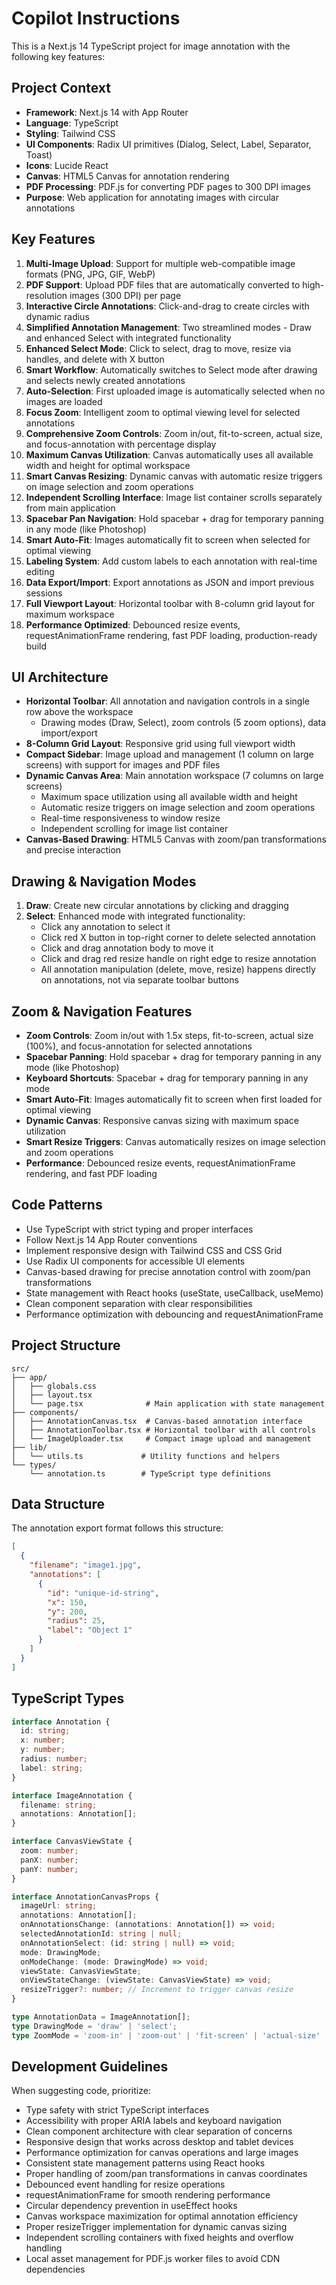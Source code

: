 # Copilot Instructions

<!-- Use this file to provide workspace-specific custom instructions to Copilot. For more details, visit https://code.visualstudio.com/docs/copilot/copilot-customization#_use-a-githubcopilotinstructionsmd-file -->

This is a Next.js 14 TypeScript project for image annotation with the following key features:

## Project Context
- **Framework**: Next.js 14 with App Router
- **Language**: TypeScript
- **Styling**: Tailwind CSS
- **UI Components**: Radix UI primitives (Dialog, Select, Label, Separator, Toast)
- **Icons**: Lucide React
- **Canvas**: HTML5 Canvas for annotation rendering
- **PDF Processing**: PDF.js for converting PDF pages to 300 DPI images
- **Purpose**: Web application for annotating images with circular annotations

## Key Features
1. **Multi-Image Upload**: Support for multiple web-compatible image formats (PNG, JPG, GIF, WebP)
2. **PDF Support**: Upload PDF files that are automatically converted to high-resolution images (300 DPI) per page
3. **Interactive Circle Annotations**: Click-and-drag to create circles with dynamic radius
4. **Simplified Annotation Management**: Two streamlined modes - Draw and enhanced Select with integrated functionality
5. **Enhanced Select Mode**: Click to select, drag to move, resize via handles, and delete with X button
6. **Smart Workflow**: Automatically switches to Select mode after drawing and selects newly created annotations
7. **Auto-Selection**: First uploaded image is automatically selected when no images are loaded
8. **Focus Zoom**: Intelligent zoom to optimal viewing level for selected annotations
9. **Comprehensive Zoom Controls**: Zoom in/out, fit-to-screen, actual size, and focus-annotation with percentage display
10. **Maximum Canvas Utilization**: Canvas automatically uses all available width and height for optimal workspace
11. **Smart Canvas Resizing**: Dynamic canvas with automatic resize triggers on image selection and zoom operations
12. **Independent Scrolling Interface**: Image list container scrolls separately from main application
13. **Spacebar Pan Navigation**: Hold spacebar + drag for temporary panning in any mode (like Photoshop)
14. **Smart Auto-Fit**: Images automatically fit to screen when selected for optimal viewing
15. **Labeling System**: Add custom labels to each annotation with real-time editing
16. **Data Export/Import**: Export annotations as JSON and import previous sessions
17. **Full Viewport Layout**: Horizontal toolbar with 8-column grid layout for maximum workspace
18. **Performance Optimized**: Debounced resize events, requestAnimationFrame rendering, fast PDF loading, production-ready build

## UI Architecture
- **Horizontal Toolbar**: All annotation and navigation controls in a single row above the workspace
  - Drawing modes (Draw, Select), zoom controls (5 zoom options), data import/export
- **8-Column Grid Layout**: Responsive grid using full viewport width
- **Compact Sidebar**: Image upload and management (1 column on large screens) with support for images and PDF files
- **Dynamic Canvas Area**: Main annotation workspace (7 columns on large screens)
  - Maximum space utilization using all available width and height
  - Automatic resize triggers on image selection and zoom operations
  - Real-time responsiveness to window resize
  - Independent scrolling for image list container
- **Canvas-Based Drawing**: HTML5 Canvas with zoom/pan transformations and precise interaction

## Drawing & Navigation Modes
1. **Draw**: Create new circular annotations by clicking and dragging
2. **Select**: Enhanced mode with integrated functionality:
   - Click any annotation to select it
   - Click red X button in top-right corner to delete selected annotation
   - Click and drag annotation body to move it
   - Click and drag red resize handle on right edge to resize annotation
   - All annotation manipulation (delete, move, resize) happens directly on annotations, not via separate toolbar buttons

## Zoom & Navigation Features
- **Zoom Controls**: Zoom in/out with 1.5x steps, fit-to-screen, actual size (100%), and focus-annotation for selected annotations
- **Spacebar Panning**: Hold spacebar + drag for temporary panning in any mode (like Photoshop)
- **Keyboard Shortcuts**: Spacebar + drag for temporary panning in any mode
- **Smart Auto-Fit**: Images automatically fit to screen when first loaded for optimal viewing
- **Dynamic Canvas**: Responsive canvas sizing with maximum space utilization
- **Smart Resize Triggers**: Canvas automatically resizes on image selection and zoom operations
- **Performance**: Debounced resize events, requestAnimationFrame rendering, and fast PDF loading

## Code Patterns
- Use TypeScript with strict typing and proper interfaces
- Follow Next.js 14 App Router conventions
- Implement responsive design with Tailwind CSS and CSS Grid
- Use Radix UI components for accessible UI elements
- Canvas-based drawing for precise annotation control with zoom/pan transformations
- State management with React hooks (useState, useCallback, useMemo)
- Clean component separation with clear responsibilities
- Performance optimization with debouncing and requestAnimationFrame

## Project Structure
```
src/
├── app/
│   ├── globals.css
│   ├── layout.tsx
│   └── page.tsx              # Main application with state management
├── components/
│   ├── AnnotationCanvas.tsx  # Canvas-based annotation interface
│   ├── AnnotationToolbar.tsx # Horizontal toolbar with all controls
│   └── ImageUploader.tsx     # Compact image upload and management
├── lib/
│   └── utils.ts             # Utility functions and helpers
└── types/
    └── annotation.ts        # TypeScript type definitions
```

## Data Structure
The annotation export format follows this structure:
```json
[
  {
    "filename": "image1.jpg", 
    "annotations": [
      {
        "id": "unique-id-string",
        "x": 150,
        "y": 200, 
        "radius": 25,
        "label": "Object 1"
      }
    ]
  }
]
```

## TypeScript Types
```typescript
interface Annotation {
  id: string;
  x: number;
  y: number;
  radius: number;
  label: string;
}

interface ImageAnnotation {
  filename: string;
  annotations: Annotation[];
}

interface CanvasViewState {
  zoom: number;
  panX: number;
  panY: number;
}

interface AnnotationCanvasProps {
  imageUrl: string;
  annotations: Annotation[];
  onAnnotationsChange: (annotations: Annotation[]) => void;
  selectedAnnotationId: string | null;
  onAnnotationSelect: (id: string | null) => void;
  mode: DrawingMode;
  onModeChange: (mode: DrawingMode) => void;
  viewState: CanvasViewState;
  onViewStateChange: (viewState: CanvasViewState) => void;
  resizeTrigger?: number; // Increment to trigger canvas resize
}

type AnnotationData = ImageAnnotation[];
type DrawingMode = 'draw' | 'select';
type ZoomMode = 'zoom-in' | 'zoom-out' | 'fit-screen' | 'actual-size' | 'focus-annotation';
```

## Development Guidelines
When suggesting code, prioritize:
- Type safety with strict TypeScript interfaces
- Accessibility with proper ARIA labels and keyboard navigation
- Clean component architecture with clear separation of concerns
- Responsive design that works across desktop and tablet devices
- Performance optimization for canvas operations and large images
- Consistent state management patterns using React hooks
- Proper handling of zoom/pan transformations in canvas coordinates
- Debounced event handling for resize operations
- requestAnimationFrame for smooth rendering performance
- Circular dependency prevention in useEffect hooks
- Canvas workspace maximization for optimal annotation efficiency
- Proper resizeTrigger implementation for dynamic canvas sizing
- Independent scrolling containers with fixed heights and overflow handling
- Local asset management for PDF.js worker files to avoid CDN dependencies
